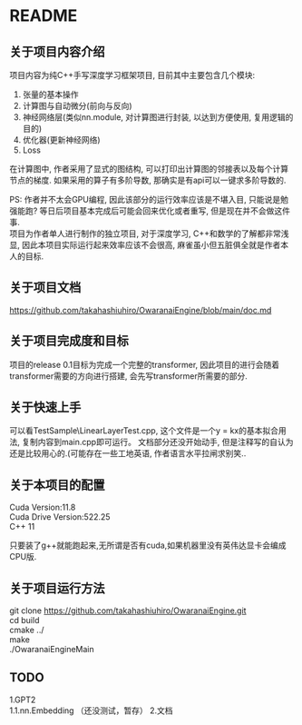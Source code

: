 # README
## 关于项目内容介绍  

项目内容为纯C++手写深度学习框架项目, 目前其中主要包含几个模块:  
1. 张量的基本操作  
2. 计算图与自动微分(前向与反向)  
3. 神经网络层(类似nn.module, 对计算图进行封装, 以达到方便使用, 复用逻辑的目的)  
4. 优化器(更新神经网络)  
5. Loss  

在计算图中, 作者采用了显式的图结构, 可以打印出计算图的邻接表以及每个计算节点的梯度. 如果采用的算子有多阶导数, 那确实是有api可以一键求多阶导数的.

PS: 作者并不太会GPU编程, 因此该部分的运行效率应该是不堪入目, 只能说是勉强能跑? 等日后项目基本完成后可能会回来优化或者重写, 但是现在并不会做这件事.  
项目为作者单人进行制作的独立项目, 对于深度学习, C++和数学的了解都非常浅显, 因此本项目实际运行起来效率应该不会很高, 麻雀虽小但五脏俱全就是作者本人的目标.  

## 关于项目文档  

https://github.com/takahashiuhiro/OwaranaiEngine/blob/main/doc.md 

## 关于项目完成度和目标  

项目的release 0.1目标为完成一个完整的transformer, 因此项目的进行会随着transformer需要的方向进行搭建, 会先写transformer所需要的部分.  

## 关于快速上手  

可以看TestSample\LinearLayerTest.cpp, 这个文件是一个y = kx的基本拟合用法, 复制内容到main.cpp即可运行。
文档部分还没开始动手, 但是注释写的自认为还是比较用心的.(可能存在一些工地英语, 作者语言水平拉闸求别笑..

## 关于本项目的配置  

Cuda Version:11.8  
Cuda Drive Version:522.25  
C++ 11  

只要装了g++就能跑起来,无所谓是否有cuda,如果机器里没有英伟达显卡会编成CPU版. 

## 关于项目运行方法  

git clone https://github.com/takahashiuhiro/OwaranaiEngine.git  
cd build  
cmake ../  
make  
./OwaranaiEngineMain  

## TODO  
1.GPT2  \
   1.1.nn.Embedding  （还没测试，暂存）
2.文档  